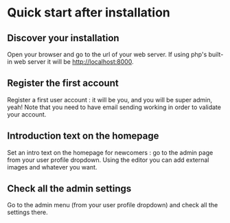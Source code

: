 # Quick start after installation

## Discover your installation
Open your browser and go to the url of your web server. If using php's built-in web server it will be <http://localhost:8000>.

## Register the first account
Register a first user account : it will be you, and you will be super admin, yeah! Note that you need to have email sending working in order to validate your account.

## Introduction text on the homepage
Set an intro text on the homepage for newcomers : go to the admin page from your user profile dropdown.
Using the editor you can add external images and whatever you want.

## Check all the admin settings
Go to the admin menu (from your user profile dropdown) and check all the settings there.
